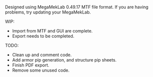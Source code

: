 Designed using MegaMekLab 0.49.17 MTF file format. If you are having problems, try updating your MegaMekLab.

WIP:
- Import from MTF and GUI are complete.
- Export needs to be completed.

TODO:
- Clean up and comment code.
- Add armor pip generation, and structure pip sheets.
- Finish PDF export.
- Remove some unused code.
